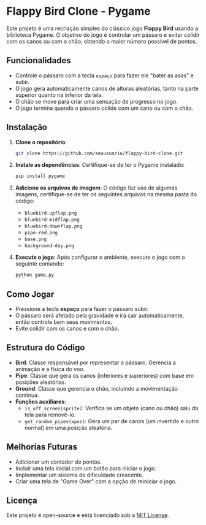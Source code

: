 
# Flappy Bird Clone - Pygame

Este projeto é uma recriação simples do clássico jogo **Flappy Bird** usando a biblioteca Pygame. O objetivo do jogo é controlar um pássaro e evitar colidir com os canos ou com o chão, obtendo o maior número possível de pontos.

## Funcionalidades

- Controle o pássaro com a tecla `espaço` para fazer ele "bater as asas" e subir.
- O jogo gera automaticamente canos de alturas aleatórias, tanto na parte superior quanto na inferior da tela.
- O chão se move para criar uma sensação de progresso no jogo.
- O jogo termina quando o pássaro colide com um cano ou com o chão.

## Instalação

1. **Clone o repositório**:
    ```bash
    git clone https://github.com/seuusuario/flappy-bird-clone.git
    ```

2. **Instale as dependências**:
    Certifique-se de ter o Pygame instalado:
    ```bash
    pip install pygame
    ```

3. **Adicione os arquivos de imagem**:
    O código faz uso de algumas imagens, certifique-se de ter os seguintes arquivos na mesma pasta do código:
    - `bluebird-upflap.png`
    - `bluebird-midflap.png`
    - `bluebird-downflap.png`
    - `pipe-red.png`
    - `base.png`
    - `background-day.png`

4. **Execute o jogo**:
    Após configurar o ambiente, execute o jogo com o seguinte comando:
    ```bash
    python game.py
    ```

## Como Jogar

- Pressione a tecla **espaço** para fazer o pássaro subir.
- O pássaro será afetado pela gravidade e irá cair automaticamente, então controle bem seus movimentos.
- Evite colidir com os canos e com o chão.

## Estrutura do Código

- **Bird**: Classe responsável por representar o pássaro. Gerencia a animação e a física do voo.
- **Pipe**: Classe que gera os canos (inferiores e superiores) com base em posições aleatórias.
- **Ground**: Classe que gerencia o chão, incluindo a movimentação contínua.
- **Funções auxiliares**:
    - `is_off_screen(sprite)`: Verifica se um objeto (cano ou chão) saiu da tela para removê-lo.
    - `get_random_pipes(xpos)`: Gera um par de canos (um invertido e outro normal) em uma posição aleatória.

## Melhorias Futuras

- Adicionar um contador de pontos.
- Incluir uma tela inicial com um botão para iniciar o jogo.
- Implementar um sistema de dificuldade crescente.
- Criar uma tela de "Game Over" com a opção de reiniciar o jogo.

## Licença

Este projeto é open-source e está licenciado sob a [MIT License](LICENSE).
